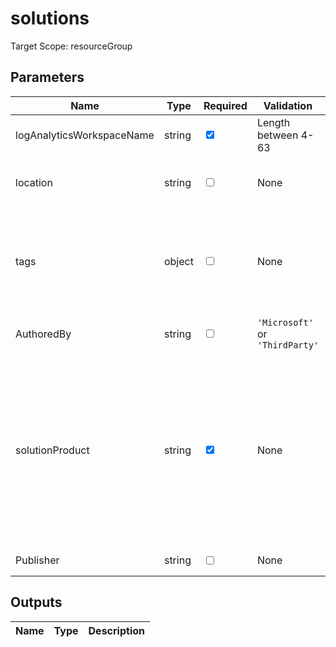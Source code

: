 # solutions

Target Scope: resourceGroup

## Parameters
| Name | Type | Required | Validation | Default value | Description |
| -- |  -- | -- | -- | -- | -- |
| logAnalyticsWorkspaceName | string | <input type="checkbox" checked> | Length between 4-63 | <pre></pre> | Specifies the name of the Log Analytics workspace. This LAW should be pre-existing. |
| location | string | <input type="checkbox"> | None | <pre>resourceGroup().location</pre> | Specifies the Azure location where the resource should be created. Defaults to the resourcegroup location. |
| tags | object | <input type="checkbox"> | None | <pre>{}</pre> | The tags to apply to this resource. This is an object with key/value pairs.<br>Example:<br>{<br>&nbsp;&nbsp;&nbsp;FirstTag: myvalue<br>&nbsp;&nbsp;&nbsp;SecondTag: another value<br>} |
| AuthoredBy | string | <input type="checkbox"> | `'Microsoft'` or `'ThirdParty'` | <pre>'Microsoft'</pre> | Who is authoring this solution type. Can be either `Microsoft` or `ThirdParty`. |
| solutionProduct | string | <input type="checkbox" checked> | None | <pre></pre> | The solution type to upsert. NOTE: This is case-sensitive.<br><br>Most used options are:<br>SecurityCenterFree, Security, Updates, ContainerInsights, ServiceMap, AzureActivity, ChangeTracking, VMInsights, SecurityInsights, NetworkMonitoring, SQLVulnerabilityAssessment, SQLAdvancedThreatProtection, AntiMalware, AzureAutomation, LogicAppsManagement, SQLDataClassification. |
| Publisher | string | <input type="checkbox"> | None | <pre>'Microsoft'</pre> | Allows you to override the publisher for the plan. |
## Outputs
| Name | Type | Description |
| -- |  -- | -- |

